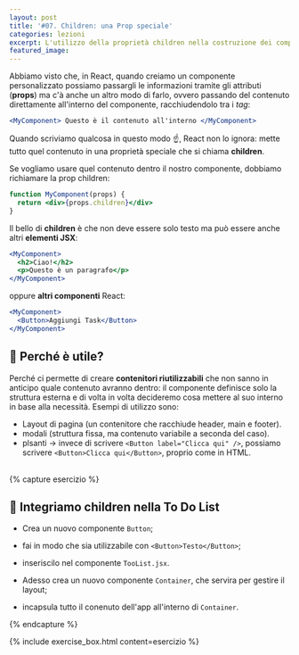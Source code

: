 ```yaml
---
layout: post
title: '#07. Children: una Prop speciale'
categories: lezioni
excerpt: L'utilizzo della proprietà children nella costruzione dei componenti
featured_image:
---
```


Abbiamo visto che, in React, quando creiamo un componente personalizzato possiamo passargli le informazioni tramite gli attributi (**props**) ma c'à anche un altro modo di farlo, ovvero passando del contenuto direttamente all'interno del componente, racchiudendolo tra i _tag_:

```jsx
<MyComponent> Questo è il contenuto all'interno </MyComponent>
```

Quando scriviamo qualcosa in questo modo ☝️, React non lo ignora: mette tutto quel contenuto in una proprietà speciale che si chiama **children**.

Se vogliamo usare quel contenuto dentro il nostro componente, dobbiamo richiamare la prop children:

```jsx
function MyComponent(props) {
  return <div>{props.children}</div>
}
```

Il bello di **children** è che non deve essere solo testo ma può essere anche altri **elementi JSX**:

```jsx
<MyComponent>
  <h2>Ciao!</h2>
  <p>Questo è un paragrafo</p>
</MyComponent>
```

oppure **altri componenti** React:

```jsx
<MyComponent>
  <Button>Aggiungi Task</Button>
</MyComponent>
```

## 🧐 Perché è utile?

Perché ci permette di creare **contenitori riutilizzabili** che non sanno in anticipo quale contenuto avranno dentro: il componente definisce solo la struttura esterna e di volta in volta decideremo cosa mettere al suo interno in base alla necessità. Esempi di utilizzo sono:

- Layout di pagina (un contenitore che racchiude header, main e footer).
- modali (struttura fissa, ma contenuto variabile a seconda del caso).
- plsanti → invece di scrivere `<Button label="Clicca qui" />`, possiamo scrivere `<Button>Clicca qui</Button>`, proprio come in HTML.
  <br/>
  <br/>

{% capture esercizio %}

## 💪 Integriamo children nella To Do List

- Crea un nuovo componente `Button`;
- fai in modo che sia utilizzabile con `<Button>Testo</Button>`;
- inseriscilo nel componente `TooList.jsx`.

- Adesso crea un nuovo componente `Container`, che servira per gestire il layout;
- incapsula tutto il conenuto dell'app all'interno di `Container`.

{% endcapture %}

{% include exercise_box.html content=esercizio %}
